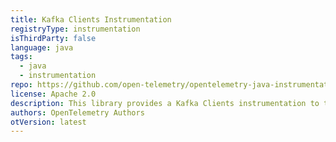 ```yaml
---
title: Kafka Clients Instrumentation
registryType: instrumentation
isThirdParty: false
language: java
tags:
  - java
  - instrumentation
repo: https://github.com/open-telemetry/opentelemetry-java-instrumentation/tree/main/instrumentation/kafka-clients-0.11
license: Apache 2.0
description: This library provides a Kafka Clients instrumentation to track requests through OpenTelemetry.
authors: OpenTelemetry Authors
otVersion: latest
---
```

